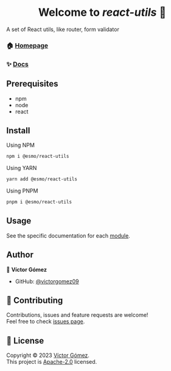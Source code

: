 <h1 align="center">Welcome to <i>react-utils</i> 👋</h1>
<p>
<!-- <% if (isProjectOnNpm) { -%>
  <a href="https://www.npmjs.com/package/<%= projectName %>" target="_blank">
    <img alt="Version" src="https://img.shields.io/npm/v/<%= projectName %>.svg">
  </a>
<% } -%>
<% if (projectVersion && !isProjectOnNpm) { -%>
  <img alt="Version" src="https://img.shields.io/badge/version-<%= projectVersion %>-blue.svg?cacheSeconds=2592000" />
<% } -%>
<% if (projectPrerequisites) { -%>
<% projectPrerequisites.map(({ name, value }) => { -%>
  <img src="https://img.shields.io/badge/<%= name %>-<%= encodeURIComponent(value) %>-blue.svg" />
<% }) -%>
<% } -%>
<% if (projectDocumentationUrl) { -%>
  <a href="<%= projectDocumentationUrl %>" target="_blank">
    <img alt="Documentation" src="https://img.shields.io/badge/documentation-yes-brightgreen.svg" />
  </a>
<% } -%>
<% if (isGithubRepos) { -%>
  <a href="<%= repositoryUrl %>/graphs/commit-activity" target="_blank">
    <img alt="Maintenance" src="https://img.shields.io/badge/Maintained%3F-yes-green.svg" />
  </a>
<% } -%>
<% if (licenseName) { -%>
  <a href="<%= licenseUrl ? licenseUrl : '#' %>" target="_blank">
    <img alt="License: <%= licenseName %>" src="https://img.shields.io/<%= isGithubRepos ? `github/license/${authorGithubUsername}/${projectName}` : `badge/License-${licenseName}-yellow.svg` %>" />
  </a>
<% } -%>
<% if (authorTwitterUsername) { -%>
  <a href="https://twitter.com/<%= authorTwitterUsername %>" target="_blank">
    <img alt="Twitter: <%= authorTwitterUsername %>" src="https://img.shields.io/twitter/follow/<%= authorTwitterUsername %>.svg?style=social" />
  </a>
<% } -%>
</p> -->
A set of React utils, like router, form validator

### 🏠 [Homepage](https://github.com/ESMO-ENTERPRISE/react-utils)


### ✨ [Docs](https://esmo-enterprise.github.io/react-utils/docs/intro)

## Prerequisites

- npm
- node
- react

## Install

Using NPM
```sh
npm i @esmo/react-utils
```
Using YARN
```sh
yarn add @esmo/react-utils
```
Using PNPM
```sh
pnpm i @esmo/react-utils
```

## Usage

See the specific documentation for each [module](https://esmo-enterprise.github.io/react-utils/docs/intro).

## Author
👤 **Víctor Gómez**
* GitHub: [@victorgomez09](https://github.com/victorgomez09)

## 🤝 Contributing

Contributions, issues and feature requests are welcome!<br />Feel free to check [issues page](https://github.com/ESMO-ENTERPRISE/react-utils/issues).

## 📝 License

Copyright © 2023 [Víctor Gómez](https://github.com/victorgomez09).<br />
This project is [Apache-2.0](https://github.com/ESMO-ENTERPRISE/react-utils/tree/main/LICENSE) licensed.
